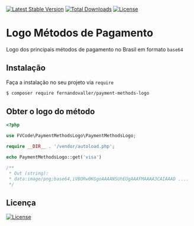 [![Latest Stable Version](http://poser.pugx.org/fernandovaller/flags-brasil-states/v)](https://packagist.org/packages/fernandovaller/flags-brasil-states) [![Total Downloads](http://poser.pugx.org/fernandovaller/flags-brasil-states/downloads)](https://packagist.org/packages/fernandovaller/flags-brasil-states)  [![License](http://poser.pugx.org/fernandovaller/flags-brasil-states/license)](https://packagist.org/packages/fernandovaller/flags-brasil-states)

# Logo Métodos de Pagamento

Logo dos principais métodos de pagamento no Brasil em formato `base64`

## Instalação

Faça a instalação no seu projeto via `require`

```sh
$ composer require fernandovaller/payment-methods-logo
```

## Obter o logo do método
```php
<?php

use FVCode\PaymentMethodsLogo\PaymentMethodsLogo;

require __DIR__ . '/vendor/autoload.php';

echo PaymentMethodsLogo::get('visa')

/**
 * Out (string):
 * data:image/png;base64,iVBORw0KGgoAAAANSUhEUgAAAFMAAAA3CAIAAAD ....
 */
```

Licença
-
[![License](https://poser.pugx.org/germanoricardi/brazilian-helper/license)](https://packagist.org/packages/germanoricardi/brazilian-helper)
